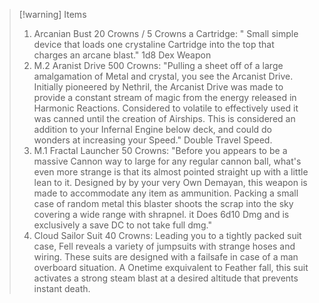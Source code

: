 >[!warning] Items
>1. Arcanian Bust 20 Crowns / 5 Crowns a Cartridge: " Small simple device that loads one crystaline Cartridge into the top that charges an arcane blast." 1d8 Dex Weapon
>2. M.2 Aranist Drive 500 Crowns: "Pulling a sheet off of a large amalgamation of Metal and crystal, you see the Arcanist Drive. Initially pioneered by Nethril, the Arcanist Drive was made to provide a constant stream of magic from the energy released in Harmonic Reactions. Considered to volatile to effectively used it was canned until the creation of Airships. This is considered an addition to your Infernal Engine below deck, and could do wonders at increasing your Speed." Double Travel Speed. 
>3. M.1 Fractal Launcher 50 Crowns: "Before you appears to be a massive Cannon way to large for any regular cannon ball, what's even more strange is that its almost pointed straight up with a little lean to it. Designed by by your very Own Demayan, this weapon is made to accommodate any item as ammunition. Packing a small case of random metal this blaster shoots the scrap into the sky covering a wide range with shrapnel. it Does 6d10 Dmg and is exclusively a save DC to not take full dmg."
>4. Cloud Sailor Suit 40 Crowns: Leading you to a tightly packed suit case, Fell reveals a variety of jumpsuits with strange hoses and wiring. These suits are designed with a failsafe in case of a man overboard situation. A Onetime exquivalent to Feather fall, this suit activates a strong steam blast at a desired altitude that prevents instant death. 